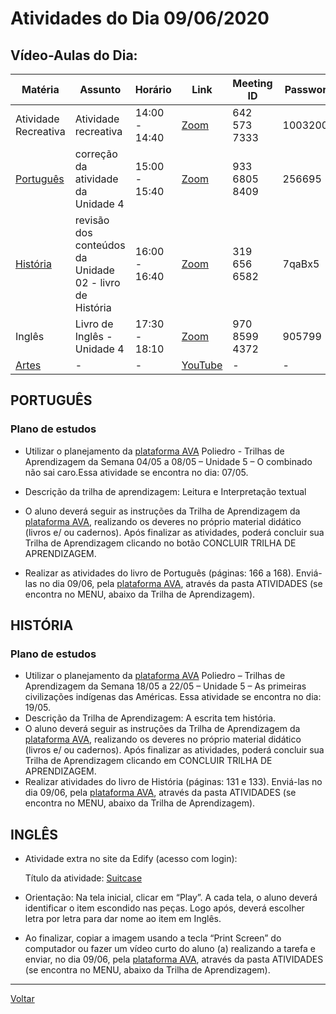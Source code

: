 # Atividades do Dia 09/06/2020

## Vídeo-Aulas do Dia:

| Matéria | Assunto |Horário | Link | Meeting ID | Password |
|---------|---------|--------|------|------------|----------|
| Atividade Recreativa | Atividade recreativa | 14:00 - 14:40 | [Zoom](https://us04web.zoom.us/j/6425737333?pwd=Y015MWphNlVkVWJlTUlNUS9UM05mdz09) | 642 573 7333 | 10032005 |
| [Português](#português) | correção da atividade da Unidade 4 | 15:00 - 15:40 | [Zoom](https://zoom.us/j/93368058409?pwd=US94OEV2dEpnZ0xMT2R0a25VTGxLZz09) | 933 6805 8409 | 256695 |
| [História](#história) | revisão dos conteúdos da Unidade 02 - livro de História | 16:00 - 16:40 | [Zoom](https://zoom.us/j/3196566582?pwd=cFNUb3BrREpzanpQV2toZ09RbjFnUT09) | 319 656 6582 | 7qaBx5 | 
| Inglês | Livro de Inglês - Unidade 4 | 17:30 - 18:10 | [Zoom](https://zoom.us/j/97085994372?pwd=eHBvVG9iZDFtRWd2dnZjYUw1ZGpBdz09) | 970 8599 4372 | 905799 | 
| [Artes](#artes) | - | - | [YouTube](https://www.youtube.com/watch?v=z5E4eN-Ecww) | - | - |


## PORTUGUÊS

### Plano de estudos

* Utilizar o planejamento da [plataforma AVA] Poliedro - Trilhas de Aprendizagem da Semana 04/05 a 08/05 – Unidade 5 – O combinado não sai caro.Essa atividade se encontra no dia: 07/05.
* Descrição da trilha de aprendizagem: Leitura e Interpretação textual
* O aluno deverá seguir as instruções da Trilha de Aprendizagem da [plataforma AVA], realizando os deveres no próprio material didático (livros e/ ou cadernos). Após finalizar as atividades, poderá concluir sua Trilha de Aprendizagem clicando no botão CONCLUIR TRILHA DE APRENDIZAGEM.

* Realizar as atividades do livro de Português (páginas: 166 a 168). Enviá-las no dia 09/06, pela [plataforma AVA], através da pasta ATIVIDADES (se encontra no MENU, abaixo da Trilha de Aprendizagem).

## HISTÓRIA

### Plano de estudos

* Utilizar o planejamento da [plataforma AVA] Poliedro – Trilhas de Aprendizagem da Semana 18/05 a 22/05 – Unidade 5 – As primeiras civilizações indígenas das Américas. Essa atividade se encontra no dia: 19/05.
* Descrição da Trilha de Aprendizagem: A escrita tem história.
* O aluno deverá seguir as instruções da Trilha de Aprendizagem da [plataforma AVA], realizando os deveres no próprio material didático (livros e/ ou cadernos). Após finalizar as atividades, poderá concluir sua Trilha de Aprendizagem clicando em CONCLUIR TRILHA DE APRENDIZAGEM.
* Realizar atividades do livro de História (páginas: 131 e 133). Enviá-las no dia 09/06, pela [plataforma AVA], através da pasta ATIVIDADES (se encontra no MENU, abaixo da Trilha de Aprendizagem).

## INGLÊS

* Atividade extra no site da Edify (acesso com login):

  Título da atividade: [Suitcase](https://epractice.edifyeducation.com.br/activity/suitcase-2/)
  
* Orientação: Na tela inicial, clicar em “Play”. A cada tela, o aluno deverá identificar o item escondido nas peças. Logo após, deverá escolher letra por letra para dar nome ao item em Inglês.

* Ao finalizar, copiar a imagem usando a tecla “Print Screen” do computador ou fazer um vídeo curto do aluno (a) realizando a tarefa e enviar, no dia 09/06, pela [plataforma AVA], através da pasta ATIVIDADES (se encontra no MENU, abaixo da Trilha de Aprendizagem).

---
[Voltar](index.md)


[plataforma AVA]: https://poliedro-ava.azurewebsites.net
